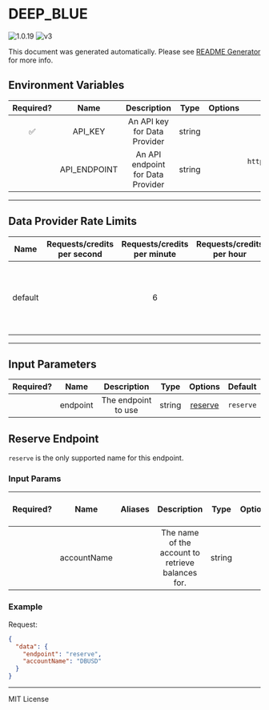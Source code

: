 # DEEP_BLUE

![1.0.19](https://img.shields.io/github/package-json/v/smartcontractkit/external-adapters-js?filename=packages/sources/deep-blue/package.json) ![v3](https://img.shields.io/badge/framework%20version-v3-blueviolet)

This document was generated automatically. Please see [README Generator](../../scripts#readme-generator) for more info.

## Environment Variables

| Required? |     Name     |            Description            |  Type  | Options |                            Default                            |
| :-------: | :----------: | :-------------------------------: | :----: | :-----: | :-----------------------------------------------------------: |
|    ✅     |   API_KEY    |   An API key for Data Provider    | string |         |                                                               |
|           | API_ENDPOINT | An API endpoint for Data Provider | string |         | `https://d0qqxbypoa.execute-api.ap-southeast-2.amazonaws.com` |

---

## Data Provider Rate Limits

|  Name   | Requests/credits per second | Requests/credits per minute | Requests/credits per hour |                                  Note                                   |
| :-----: | :-------------------------: | :-------------------------: | :-----------------------: | :---------------------------------------------------------------------: |
| default |                             |              6              |                           | Deep Blue does not describe a rate limit, but setting reasonable limits |

---

## Input Parameters

| Required? |   Name   |     Description     |  Type  |           Options            |  Default  |
| :-------: | :------: | :-----------------: | :----: | :--------------------------: | :-------: |
|           | endpoint | The endpoint to use | string | [reserve](#reserve-endpoint) | `reserve` |

## Reserve Endpoint

`reserve` is the only supported name for this endpoint.

### Input Params

| Required? |    Name     | Aliases |                    Description                    |  Type  | Options | Default | Depends On | Not Valid With |
| :-------: | :---------: | :-----: | :-----------------------------------------------: | :----: | :-----: | :-----: | :--------: | :------------: |
|           | accountName |         | The name of the account to retrieve balances for. | string |         | `DBUSD` |            |                |

### Example

Request:

```json
{
  "data": {
    "endpoint": "reserve",
    "accountName": "DBUSD"
  }
}
```

---

MIT License
